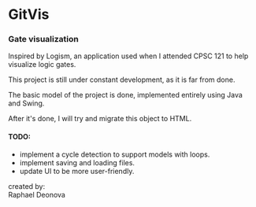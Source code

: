 # GitVis

### Gate visualization

Inspired by Logism, an application used when I attended CPSC 121 to help visualize logic gates.

This project is still under constant development, as it is far from done.

The basic model of the project is done, implemented entirely using Java and Swing.

After it's done, I will try and migrate this object to HTML.

#### TODO:
* implement a cycle detection to support models with loops.
* implement saving and loading files.
* update UI to be more user-friendly.

created by:  
Raphael Deonova
